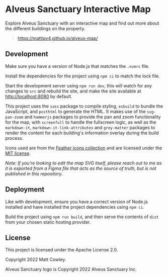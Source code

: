 # Alveus Sanctuary Interactive Map

Explore Alveus Sanctuary with an interactive map and find out more about the
different buildings on the property.

> <https://mattipv4.github.io/alveus-map/>

## Development

Make sure you have a version of Node.js that matches the `.nvmrc` file.

Install the dependencies for the project using `npm ci` to match the lock file.

Start the development server using `npm run dev`, this will watch for any
changes to `src` and rebuild the site, and make the site available at
<http://localhost:8080> by default.

This project uses the `sass` package to compile styling, `esbuild` to bundle
the JavaScript, and `posthtml` to generate the HTML. It makes use of the
`svg-pan-zoom` and `hammerjs` packages to provide the pan and zoom
functionality for the map, with `screenfull` to handle the fullscreen logic, as
well as the `markdown-it`, `markdown-it-link-attributes` and `grey-matter`
packages to render the content for each building's information overlay during
the build process.

Icons used are from the [Feather icons collection](https://feathericons.com/)
and are licensed under the
[MIT license](https://github.com/feathericons/feather/blob/master/LICENSE).

_Note: If you're looking to edit the map SVG itself, please reach out to me as
it is exported from a Figma file that acts as the source of truth, but is not
published in this repository._

## Deployment

Like with development, ensure you have a correct version of Node.js installed
and have installed the project dependencies using `npm ci`.

Build the project using `npm run build`, and then serve the contents of `dist`
from your chosen static hosting provider.

## License

This project is licensed under the Apache License 2.0.

Copyright 2022 Matt Cowley.

Alveus Sanctuary logo is Copyright 2022 Alveus Sanctuary Inc.
